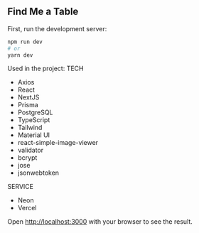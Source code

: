 ## Find Me a Table

First, run the development server:

```bash
npm run dev
# or
yarn dev
```

Used in the project:
TECH
- Axios
- React
- NextJS
- Prisma
- PostgreSQL
- TypeScript
- Tailwind
- Material UI
- react-simple-image-viewer
- validator
- bcrypt
- jose
- jsonwebtoken

SERVICE
- Neon
- Vercel

Open [http://localhost:3000](http://localhost:3000) with your browser to see the result.
